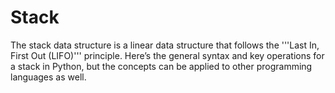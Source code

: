 # Stack 
The stack data structure is a linear data structure that follows the '''Last In, First Out (LIFO)''' principle. Here’s the general syntax and key operations for a stack in Python, but the concepts can be applied to other programming languages as well.